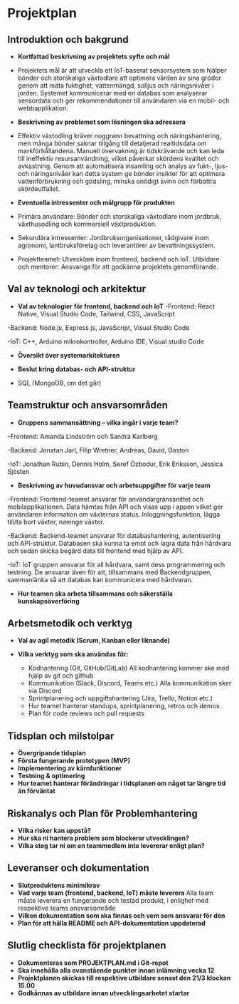 # Projektplan

## Introduktion och bakgrund
- **Kortfattad beskrivning av projektets syfte och mål**
- Projektets mål är att utveckla ett IoT-baserat sensorsystem som hjälper bönder och storskaliga växtodlare att optimera vården av sina grödor genom att mäta fuktighet, vattenmängd, solljus och näringsnivåer i jorden. 
Systemet kommunicerar med en databas som analyserar sensordata och ger rekommendationer till användaren via en mobil- och webbapplikation.

- **Beskrivning av problemet som lösningen ska adressera**
- Effektiv växtodling kräver noggrann bevattning och näringshantering, men många bönder saknar tillgång till detaljerad realtidsdata om markförhållandena. 
Manuell övervakning är tidskrävande och kan leda till ineffektiv resursanvändning, vilket påverkar skördens kvalitet och avkastning. Genom att automatisera insamling och analys av fukt-, ljus- och näringsnivåer kan detta system ge bönder insikter för att optimera vattenförbrukning och gödsling, minska onödigt svinn och förbättra skördeutfallet.

- **Eventuella intressenter och målgrupp för produkten**
- Primära användare: Bönder och storskaliga växtodlare inom jordbruk, växthusodling och kommersiell växtproduktion.
- Sekundära intressenter: Jordbruksorganisationer, rådgivare inom agronomi, lantbruksföretag och leverantörer av bevattningssystem.
- Projektteamet: Utvecklare inom frontend, backend och IoT.
Utbildare och mentorer: Ansvariga för att godkänna projektets genomförande.


## Val av teknologi och arkitektur
- **Val av teknologier för frontend, backend och IoT**
-Frontend: React Native, Visual Studio Code, Tailwind, CSS, JavaScript

-Backend: Node.js, Express.js, JavaScript, Visual Studio Code

-IoT: C++, Arduino mikrokontroller, Arduino IDE, Visual studio Code

- **Översikt över systemarkitekturen**

- **Beslut kring databas- och API-struktur**
 - SQL (MongoDB, om det går)

## Teamstruktur och ansvarsområden
- **Gruppens sammansättning – vilka ingår i varje team?**

-Frontend: Amanda Lindström och Sandra Karlberg

-Backend: Jonatan Jarl, Filip Wretner, Andreas, David, Gaston

-IoT: Jonathan Rubin, Dennis Holm, Seref Özbodur, Erik Eriksson, Jessica Sjösten

- **Beskrivning av huvudansvar och arbetsuppgifter för varje team**

-Frontend: Frontend-teamet ansvarar för användargränssnittet och mobilapplikationen. Data hämtas från API och visas upp i appen vilket ger användaren information om växternas status. Inloggningsfunktion, lägga till/ta bort växter, namnge växter.

-Backend: Backend-teamet ansvarar för databashantering, autentisering och API-struktur. Databasen ska kunna ta emot och lagra data från hårdvara och sedan skicka begärd data till frontend med hjälp av API. 

-IoT: IoT gruppen ansvarar för all hårdvara, samt dess programmering och testning. De ansvarar även för att, tillsammans med Backendgruppen, sammanlänka så att databas kan kommunicera med hårdvaran.

- **Hur teamen ska arbeta tillsammans och säkerställa kunskapsöverföring**

## Arbetsmetodik och verktyg
- **Val av agil metodik (Scrum, Kanban eller liknande)**

- **Vilka verktyg som ska användas för:**
  - Kodhantering (Git, GitHub/GitLab)
All kodhantering kommer ske med hjälp av git och github
  - Kommunikation (Slack, Discord, Teams etc.)
Alla kommunikation sker via Discord
  - Sprintplanering och uppgiftshantering (Jira, Trello, Notion etc.)
  - Hur teamet hanterar standups, sprintplanering, retros och demos
  - Plan för code reviews och pull requests

## Tidsplan och milstolpar
- **Övergripande tidsplan**
- **Första fungerande prototypen (MVP)**
- **Implementering av kärnfunktioner**
- **Testning & optimering**
- **Hur teamet hanterar förändringar i tidsplanen om något tar längre tid än förväntat**

## Riskanalys och Plan för Problemhantering
- **Vilka risker kan uppstå?**
- **Hur ska ni hantera problem som blockerar utvecklingen?**
- **Vilka steg tar ni om en teammedlem inte levererar enligt plan?**

## Leveranser och dokumentation
- **Slutproduktens minimikrav**
- **Vad varje team (frontend, backend, IoT) måste leverera**
Alla team måste leverera en fungerande och testad produkt, i enlighet med respektive teams ansvarsområde
- **Vilken dokumentation som ska finnas och vem som ansvarar för den**
- **Plan för att hålla README och API-dokumentation uppdaterad**

## Slutlig checklista för projektplanen
- **Dokumenteras som PROJEKTPLAN.md i Git-repot**
- **Ska innehålla alla ovanstående punkter innan inlämning vecka 12**
- **Projektplanen skickas till respektive utbildare senast den 21/3 klockan 15.00**
- **Godkännas av utbildare innan utvecklingsarbetet startar**



